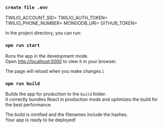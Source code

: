 ### `create file .env`

TWILIO_ACCOUNT_SID=
TWILIO_AUTH_TOKEN=
TWILIO_PHONE_NUMBER=
MONGODB_URI=
GITHUB_TOKEN=

In the project directory, you can run:

### `npm run start`

Runs the app in the development mode.\
Open [http://localhost:5000](http://localhost:5000) to view it in your browser.

The page will reload when you make changes.\

### `npm run build`

Builds the app for production to the `build` folder.\
It correctly bundles React in production mode and optimizes the build for the best performance.

The build is minified and the filenames include the hashes.\
Your app is ready to be deployed!
